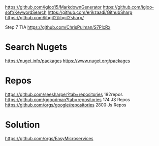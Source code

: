 ﻿https://github.com/igloo15/MarkdownGenerator
https://github.com/igloo-soft/KeywordSearch
https://github.com/erikzaadi/GithubSharp
https://github.com/libgit2/libgit2sharp/

Step 7 TIA
https://github.com/ChrisPulman/S7PlcRx


# Search Nugets
https://nuget.info/packages
https://www.nuget.org/packages



# Repos
https://github.com/seesharper?tab=repositories  182repos
https://github.com/ggoodman?tab=repositories 174 JS Repos
https://github.com/orgs/google/repositories 2800 Js Repos

# Solution
https://github.com/orgs/EasyMicroservices